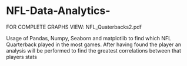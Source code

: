 # NFL-Data-Analytics-

FOR COMPLETE GRAPHS VIEW: NFL_Quaterbacks2.pdf

Usage of Pandas, Numpy, Seaborn and matplotlib to find which NFL Quarterback played in the most games. After having found the player an analysis will be performed to find the greatest correlations between that players stats 
